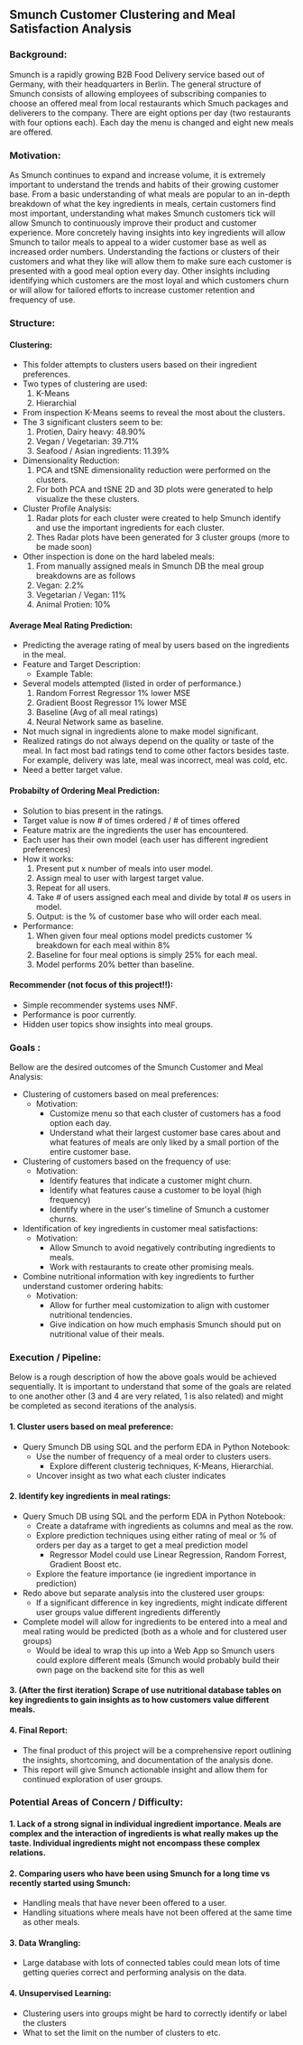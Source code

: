 ## Smunch Customer Clustering and Meal Satisfaction Analysis
    
### Background:
Smunch is a rapidly growing B2B Food Delivery service based out of Germany, with their headquarters in Berlin. The general structure of Smunch consists of allowing employees of subscribing companies to choose an offered meal from local restaurants which Smuch packages and deliverers to the company. There are eight options per day (two restaurants with four options each). Each day the menu is changed and eight new meals are offered.

### Motivation:
As Smunch continues to expand and increase volume, it is extremely important to understand the trends and habits of their growing customer base. From a basic understanding of what meals are popular to an in-depth breakdown of what the key ingredients in meals, certain customers find most important, understanding what makes Smunch customers tick will allow Smunch to continuously improve their product and customer experience. More concretely having insights into key ingredients will allow Smunch to tailor meals to appeal to a wider customer base as well as increased order numbers. Understanding the factions or clusters of their customers and what they like will allow them to make sure each customer is presented with a good meal option every day. Other insights including identifying which customers are the most loyal and which customers churn or will allow for tailored efforts to increase customer retention and frequency of use. 

### Structure:
#### Clustering:
  - This folder attempts to clusters users based on their ingredient preferences.
  - Two types of clustering are used:
    1. K-Means
    2. Hierarchial
  - From inspection K-Means seems to reveal the most about the clusters.
  - The 3 significant clusters seem to be:
    1. Protien, Dairy heavy: 48.90%
    2. Vegan / Vegetarian: 39.71%
    3. Seafood / Asian ingredients: 11.39%
  - Dimensionality Reduction:
    1. PCA and tSNE dimensionality reduction were performed on the clusters.
    2. For both PCA and tSNE 2D and 3D plots were generated to help visualize the these clusters.
  - Cluster Profile Analysis:
    1. Radar plots for each cluster were created to help Smunch identify and use the important ingredients for each cluster.
    2. Thes Radar plots have been generated for 3 cluster groups (more to be made soon)
  - Other inspection is done on the hard labeled meals:
    1. From manually assigned meals in Smunch DB the meal group breakdowns are as follows
    1. Vegan: 2.2%
    2. Vegetarian / Vegan: 11% 
    3. Animal Protien: 10%

#### Average Meal Rating Prediction:
  - Predicting the average rating of meal by users based on the ingredients in the meal.
  - Feature and Target Description:
    - Example Table:
  - Several models attempted (listed in order of performance.)
    1. Random Forrest Regressor 1% lower MSE
    2. Gradient Boost Regressor 1% lower MSE
    3. Baseline (Avg of all meal ratings)
    4. Neural Network same as baseline.
  - Not much signal in ingredients alone to make model significant.
  - Realized ratings do not always depend on the quality or taste of the meal. In fact most bad ratings tend to come other factors besides taste. For example, delivery was late, meal was incorrect, meal was cold, etc.
  - Need a better target value.

#### Probabilty of Ordering Meal Prediction:
  - Solution to bias present in the ratings.
  - Target value is now # of times ordered / # of times offered
  - Feature matrix are the ingredients the user has encountered.
  - Each user has their own model (each user has different ingredient preferences)
  - How it works:
    1. Present put x number of meals into user model.
    2. Assign meal to user with largest target value.
    3. Repeat for all users.
    4. Take # of users assigned each meal and divide by total # os users in model.
    5. Output: is the % of customer base who will order each meal.
  - Performance:
    1. When given four meal options model predicts customer % breakdown for each meal within 8%
    2. Baseline for four meal options is simply 25% for each meal.
    3. Model performs 20% better than baseline.

#### Recommender (not focus of this project!!):
  - Simple recommender systems uses NMF.
  - Performance is poor currently.
  - Hidden user topics show insights into meal groups.


### Goals :
Bellow are the desired outcomes of the Smunch Customer and Meal Analysis:

- Clustering of customers based on meal preferences:
  - Motivation:
    - Customize menu so that each cluster of customers has a food option each day.
    - Understand what their largest customer base cares about and what features of meals are only liked by a small portion of the entire customer base.
- Clustering of customers based on the frequency of use:
  - Motivation:
    - Identify features that indicate a customer might churn.
    - Identify what features cause a customer to be loyal (high frequency)
    - Identify where in the user's timeline of Smunch a customer churns.
- Identification of key ingredients in customer meal satisfactions:
  - Motivation:
    - Allow Smunch to avoid negatively contributing ingredients to meals.
    - Work with restaurants to create other promising meals.
- Combine nutritional information with key ingredients to further understand customer ordering habits:
  - Motivation:
    - Allow for further meal customization to align with customer nutritional tendencies.
    - Give indication on how much emphasis Smunch should put on nutritional value of their meals.

### Execution / Pipeline:
Below is a rough description of how the above goals would be achieved sequentially. It is important to understand that some of the goals are related to one another other (3 and 4 are very related, 1 is also related) and might be completed as second iterations of the analysis. 
#### 1. Cluster users based on meal preference:
  - Query Smunch DB using SQL and the perform EDA in Python Notebook:
    - Use the number of frequency of a meal order to clusters users.
      - Explore different clusterig techniques, K-Means, Hierarchial.
    - Uncover insight as two what each cluster indicates
#### 2. Identify key ingredients in meal ratings:
  - Query Smuch DB using SQL and the perform EDA in Python Notebook:
    - Create a dataframe with ingredients as columns and meal as the row.
    - Explore prediction techniques using either rating of meal or % of orders per day as a target to get a meal prediction model
      - Regressor Model could use Linear Regression, Random Forrest, Gradient Boost etc.
    - Explore the feature importance (ie ingredient importance in prediction)
  - Redo above but separate analysis into the clustered user groups:
    - If a significant difference in key ingredients, might indicate different user groups value different ingredients differently
  - Complete model will allow for ingredients to be entered into a meal and meal rating would be predicted (both as a whole and for clustered user groups)
    - Would be ideal to wrap this up into a Web App so Smunch users could explore different meals (Smunch would probably build their own page on the backend site for this as well
#### 3. (After the first iteration) Scrape of use nutritional database tables on key ingredients to gain insights as to how customers value different meals.
#### 4. Final Report:
  - The final product of this project will be a comprehensive report outlining the insights, shortcoming, and documentation of the analysis done.
  - This report will give Smunch actionable insight and allow them for continued exploration of user groups. 

### Potential Areas of Concern / Difficulty:
#### 1. Lack of a strong signal in individual ingredient importance. Meals are complex and the interaction of ingredients is what really makes up the taste. Individual ingredients might not encompass these complex relations.
#### 2. Comparing users who have been using Smunch for a long time vs recently started using Smunch:
  - Handling meals that have never been offered to a user.
  - Handling situations where meals have not been offered at the same time as other meals.
#### 3. Data Wrangling:
  - Large database with lots of connected tables could mean lots of time getting queries correct and performing analysis on the data.
#### 4. Unsupervised Learning:
  - Clustering users into groups might be hard to correctly identify or label the clusters
  - What to set the limit on the number of clusters to etc.
